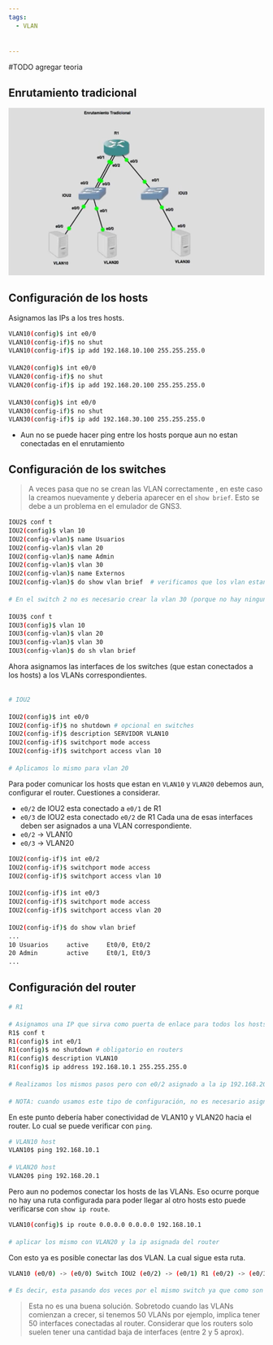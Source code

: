 ```yaml
---
tags:
  - VLAN
  
  
---
```

#TODO agregar teoria
## Enrutamiento tradicional

![](_anexos_/Screenshot%20from%202023-12-27%2010-43-58.png)

## Configuración de los hosts
Asignamos las IPs a los tres hosts.

``` bash
VLAN10(config)$ int e0/0
VLAN10(config-if)$ no shut
VLAN10(config-if)$ ip add 192.168.10.100 255.255.255.0

VLAN20(config)$ int e0/0
VLAN20(config-if)$ no shut
VLAN20(config-if)$ ip add 192.168.20.100 255.255.255.0

VLAN30(config)$ int e0/0
VLAN30(config-if)$ no shut
VLAN30(config-if)$ ip add 192.168.30.100 255.255.255.0
```

- Aun no se puede hacer ping entre los hosts porque aun no estan conectadas en el enrutamiento

## Configuración de los switches

> A veces pasa que no se crean las VLAN correctamente , en este caso la creamos nuevamente y deberia aparecer en el `show brief`. Esto se debe a un problema en el emulador de GNS3.

``` bash
IOU2$ conf t
IOU2(config)$ vlan 10
IOU2(config-vlan)$ name Usuarios
IOU2(config-vlan)$ vlan 20
IOU2(config-vlan)$ name Admin
IOU2(config-vlan)$ vlan 30
IOU2(config-vlan)$ name Externos
IOU2(config-vlan)$ do show vlan brief  # verificamos que los vlan estan creados

# En el switch 2 no es necesario crear la vlan 30 (porque no hay ningun dispositivo que este usando esa VLAN) pero por contundencia y redundancia de la red creamos las 3 VLANs

IOU3$ conf t
IOU3(config)$ vlan 10
IOU3(config-vlan)$ vlan 20
IOU3(config-vlan)$ vlan 30
IOU3(config-vlan)$ do sh vlan brief
```

Ahora asignamos las interfaces de los switches (que estan conectados a los hosts) a los VLANs correspondientes.

``` bash

# IOU2

IOU2(config)$ int e0/0
IOU2(config-if)$ no shutdown # opcional en switches
IOU2(config-if)$ description SERVIDOR VLAN10
IOU2(config-if)$ switchport mode access
IOU2(config-if)$ switchport access vlan 10

# Aplicamos lo mismo para vlan 20
```

Para poder comunicar los hosts que estan en `VLAN10` y `VLAN20` debemos aun, configurar el router. Cuestiones a considerar.
- `e0/2` de IOU2 esta conectado a `e0/1` de R1
- `e0/3` de IOU2 esta conectado `e0/2` de R1
Cada una de esas interfaces deben ser asignados a una VLAN correspondiente.
- `e0/2` -> VLAN10
- `e0/3` -> VLAN20

``` bash
IOU2(config-if)$ int e0/2
IOU2(config-if)$ switchport mode access
IOU2(config-if)$ switchport access vlan 10

IOU2(config-if)$ int e0/3
IOU2(config-if)$ switchport mode access
IOU2(config-if)$ switchport access vlan 20

IOU2(config-if)$ do show vlan brief
...
10 Usuarios     active     Et0/0, Et0/2
20 Admin        active     Et0/1, Et0/3
...
```

## Configuración del router
``` bash
# R1

# Asignamos una IP que sirva como puerta de enlace para todos los hosts de la VLAN 10, en este caso la primera IP que seria 192.168.10.1 
R1$ conf t
R1(config)$ int e0/1
R1(config)$ no shutdown # obligatorio en routers
R1(config)$ description VLAN10
R1(config)$ ip address 192.168.10.1 255.255.255.0

# Realizamos los mismos pasos pero con e0/2 asignado a la ip 192.168.20.1

# NOTA: cuando usamos este tipo de configuración, no es necesario asignar una VLAN al router
```

En este punto debería haber conectividad de VLAN10 y VLAN20 hacia el router. Lo cual se 
puede verificar con `ping`.

``` bash
# VLAN10 host
VLAN10$ ping 192.168.10.1

# VLAN20 host
VLAN20$ ping 192.168.20.1
```

Pero aun no podemos conectar los hosts de las VLANs. Eso ocurre porque no hay una ruta configurada para poder llegar al otro hosts esto puede verificarse con `show ip route`.

``` bash
VLAN10(config)$ ip route 0.0.0.0 0.0.0.0 192.168.10.1

# aplicar los mismo con VLAN20 y la ip asignada del router
```

Con esto ya es posible conectar las dos VLAN. La cual sigue esta ruta.
``` bash
VLAN10 (e0/0) -> (e0/0) Switch IOU2 (e0/2) -> (e0/1) R1 (e0/2) -> (e0/3) Switch IOU2 (e0/1) -> VLAN20 (e0/0)

# Es decir, esta pasando dos veces por el mismo switch ya que como son VLANs separadas solo pueden comunicarse a través del router.
```

> Esta no es una buena solución. Sobretodo cuando las VLANs comienzan a crecer, si tenemos 50 VLANs por ejemplo, implica tener 50 interfaces conectadas al router.
> Considerar que los routers solo suelen tener una cantidad baja de interfaces (entre 2 y 5 aprox). 
